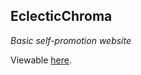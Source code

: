 ## EclecticChroma
*Basic self-promotion website*

Viewable [here](http://sellis7.github.io/eclectic-chroma).
